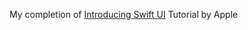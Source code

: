 My completion of [Introducing Swift UI](https://developer.apple.com/tutorials/swiftui) Tutorial by Apple